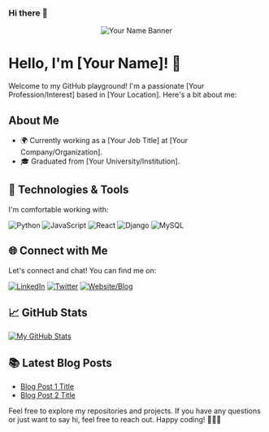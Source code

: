 ### Hi there 👋
<div align="center">
  <img src="https://your-image-url.com/your-image.jpg" alt="Your Name Banner" />
</div>

# Hello, I'm [Your Name]! 👋

Welcome to my GitHub playground! I'm a passionate [Your Profession/Interest] based in [Your Location]. Here's a bit about me:

## About Me

- 🌍 Currently working as a [Your Job Title] at [Your Company/Organization].
- 🎓 Graduated from [Your University/Institution].

## 🔧 Technologies & Tools

I'm comfortable working with:

![Python](https://img.shields.io/badge/Python-3776AB?style=flat-square&logo=python&logoColor=white)
![JavaScript](https://img.shields.io/badge/JavaScript-F7DF1E?style=flat-square&logo=javascript&logoColor=black)
![React](https://img.shields.io/badge/React-61DAFB?style=flat-square&logo=react&logoColor=white)
![Django](https://img.shields.io/badge/Django-092E20?style=flat-square&logo=django&logoColor=white)
![MySQL](https://img.shields.io/badge/MySQL-4479A1?style=flat-square&logo=mysql&logoColor=white)

## 🌐 Connect with Me

Let's connect and chat! You can find me on:

[![LinkedIn](https://img.shields.io/badge/LinkedIn-0077B5?style=for-the-badge&logo=linkedin&logoColor=white)](your-linkedin-profile)
[![Twitter](https://img.shields.io/badge/Twitter-1DA1F2?style=for-the-badge&logo=twitter&logoColor=white)](your-twitter-handle)
[![Website/Blog](https://img.shields.io/badge/Website-4285F4?style=for-the-badge&logo=google-chrome&logoColor=white)](your-personal-website)

## 📈 GitHub Stats

[![My GitHub Stats](https://github-readme-stats.vercel.app/api?username=your-username&count_private=true&show_icons=true&theme=radical)](https://github.com/your-username)

## 📚 Latest Blog Posts

- [Blog Post 1 Title](link-to-post-1)
- [Blog Post 2 Title](link-to-post-2)

Feel free to explore my repositories and projects. If you have any questions or just want to say hi, feel free to reach out. Happy coding! 👩‍💻🚀

<!--
**shux360/shux360** is a ✨ _special_ ✨ repository because its `README.md` (this file) appears on your GitHub profile.

Here are some ideas to get you started:

- 🔭 I’m currently working on ...
- 🌱 I’m currently learning ...
- 👯 I’m looking to collaborate on ...
- 🤔 I’m looking for help with ...
- 💬 Ask me about ...
- 📫 How to reach me: ...
- 😄 Pronouns: ...
- ⚡ Fun fact: ...
-->
